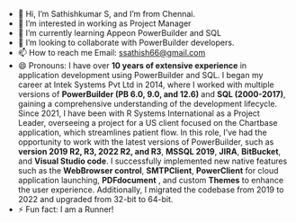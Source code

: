 - 👋 Hi, I’m Sathishkumar S, and I’m from Chennai.
- 👀 I’m interested in working as Project Manager
- 🌱 I’m currently learning Appeon PowerBuilder and SQL
- 💞️ I’m looking to collaborate with PowerBuilder developers.
- 📫 How to reach me Email: ssathish66@gmail.com
- 😄 Pronouns: I have over **10 years of extensive experience** in application development using PowerBuilder and SQL.
I began my career at Intek Systems Pvt Ltd in 2014, where I worked with multiple versions of **PowerBuilder (PB 6.0, 9.0, and 12.6)** and **SQL (2000-2017)**, gaining a comprehensive understanding of the development lifecycle.
Since 2021, I have been with R Systems International as a Project Leader, overseeing a project for a US client focused on the Chartbase application, which streamlines patient flow.
In this role, I’ve had the opportunity to work with the latest versions of PowerBuilder, such as **version 2019 R2, R3, 2022 R2, and R3**, **MSSQL 2019**, **JIRA**, **BitBucket**, and **Visual Studio code**.
I successfully implemented new native features such as the **WebBrowser control**, **SMTPClient**, **PowerClient** for cloud application launching, **PDFdocument** , and custom **Themes** to enhance the user experience.
Additionally, I migrated the codebase from 2019 to 2022 and upgraded from 32-bit to 64-bit.
- ⚡ Fun fact: I am a Runner!

<!---
Sathishkumar-S23/Sathishkumar-S23 is a ✨ special ✨ repository because its `README.md` (this file) appears on your GitHub profile.
You can click the Preview link to take a look at your changes.
--->

